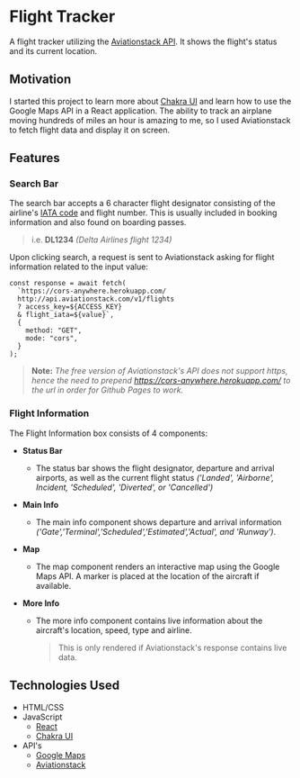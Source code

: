 # Flight Tracker

A flight tracker utilizing the [Aviationstack API](https://aviationstack.com/). It shows the flight's status and its current location.

## Motivation

I started this project to learn more about [Chakra UI](https://chakra-ui.com/) and learn how to use the Google Maps API in a React application. The ability to track an airplane moving hundreds of miles an hour is amazing to me, so I used Aviationstack to fetch flight data and display it on screen.

## Features

### Search Bar

The search bar accepts a 6 character flight designator consisting of the airline's [IATA code](https://en.wikipedia.org/wiki/Airline_codes#IATA_airline_designator) and flight number. This is usually included in booking information and also found on boarding passes.

> i.e. **DL1234** _(Delta Airlines flight 1234)_

Upon clicking search, a request is sent to Aviationstack asking for flight information related to the input value:

```
const response = await fetch(
  `https://cors-anywhere.herokuapp.com/
  http://api.aviationstack.com/v1/flights
  ? access_key=${ACCESS_KEY}
  & flight_iata=${value}`,
  {
    method: "GET",
    mode: "cors",
  }
);
```

> **Note:** _The free version of Aviationstack's API does not support https, hence the need to prepend https://cors-anywhere.herokuapp.com/ to the url in order for Github Pages to work._

### Flight Information

The Flight Information box consists of 4 components:

- **Status Bar**

  - The status bar shows the flight designator, departure and arrival airports, as well as the current flight status _('Landed', 'Airborne', Incident, 'Scheduled', 'Diverted', or 'Cancelled')_

- **Main Info**

  - The main info component shows departure and arrival information _('Gate','Terminal','Scheduled','Estimated','Actual', and 'Runway')_.

- **Map**

  - The map component renders an interactive map using the Google Maps API. A marker is placed at the location of the aircraft if available.

- **More Info**
  - The more info component contains live information about the aircraft's location, speed, type and airline.
    > This is only rendered if Aviationstack's response contains live data.

## Technologies Used

- HTML/CSS
- JavaScript
  - [React](https://github.com/facebook/react)
  - [Chakra UI](https://github.com/chakra-ui/chakra-ui)
- API's
  - [Google Maps](https://developers.google.com/maps/documentation/javascript/overview)
  - [Aviationstack](https://aviationstack.com/documentation)
